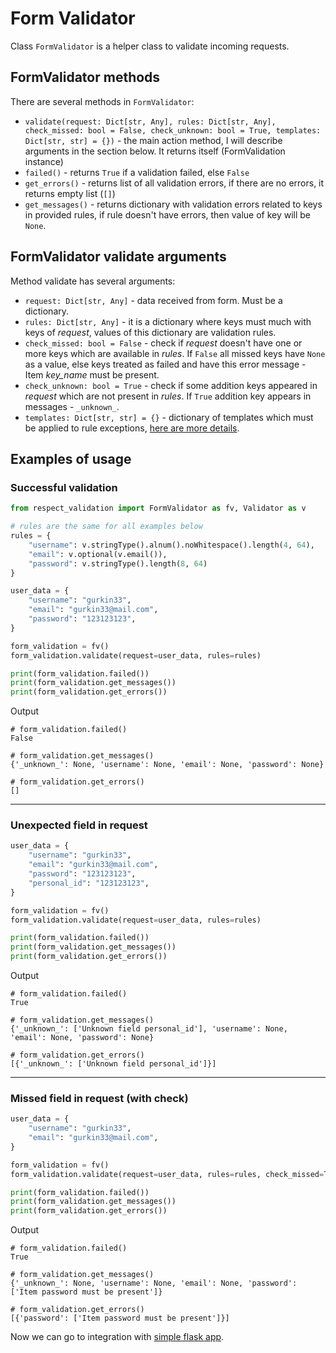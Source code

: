 # Form Validator

Class `FormValidator` is a helper class to validate incoming requests.

## FormValidator methods

There are several methods in `FormValidator`:

- `validate(request: Dict[str, Any], rules: Dict[str, Any], check_missed: bool = False,
check_unknown: bool = True, templates: Dict[str, str] = {})` - the main action method, I will describe 
  arguments in the section below. It returns itself (FormValidation instance)
- `failed()` - returns `True` if a validation failed, else `False`
- `get_errors()` - returns list of all validation errors, if there are no errors, it returns empty list (`[]`) 
- `get_messages()` - returns dictionary with validation errors related to keys in provided rules, if rule doesn't have 
errors, then value of key will be `None`.

## FormValidator validate arguments

Method validate has several arguments:

- `request: Dict[str, Any]` - data received from form. Must be a dictionary.
- `rules: Dict[str, Any]` - it is a dictionary where keys must much with keys of *request*, values of this 
  dictionary are validation rules.
- `check_missed: bool = False` - check if *request* doesn't have one or more keys which are available in 
  *rules*. If `False` all missed keys have `None` as a value, else keys treated as failed and have this 
  error message - Item *key_name* must be present.
- `check_unknown: bool = True` - check if some addition keys appeared in *request* which are not present 
  in *rules*. If `True` addition key appears in messages - `_unknown_`.
- `templates: Dict[str, str] = {}` - dictionary of templates which must be applied to rule exceptions, 
[here are more details](../feature-guide.md#custom-messages).

## Examples of usage

### Successful validation

```python
from respect_validation import FormValidator as fv, Validator as v

# rules are the same for all examples below
rules = {
    "username": v.stringType().alnum().noWhitespace().length(4, 64),
    "email": v.optional(v.email()),
    "password": v.stringType().length(8, 64)
}

user_data = {
    "username": "gurkin33",
    "email": "gurkin33@mail.com",
    "password": "123123123",
}

form_validation = fv()
form_validation.validate(request=user_data, rules=rules)

print(form_validation.failed())
print(form_validation.get_messages())
print(form_validation.get_errors())
```
Output
```text
# form_validation.failed()
False

# form_validation.get_messages()
{'_unknown_': None, 'username': None, 'email': None, 'password': None}

# form_validation.get_errors()
[]
```
---
### Unexpected field in request

```python
user_data = {
    "username": "gurkin33",
    "email": "gurkin33@mail.com",
    "password": "123123123",
    "personal_id": "123123123",
}

form_validation = fv()
form_validation.validate(request=user_data, rules=rules)

print(form_validation.failed())
print(form_validation.get_messages())
print(form_validation.get_errors())
```
Output
```text
# form_validation.failed()
True

# form_validation.get_messages()
{'_unknown_': ['Unknown field personal_id'], 'username': None, 'email': None, 'password': None}

# form_validation.get_errors()
[{'_unknown_': ['Unknown field personal_id']}]
```
---
### Missed field in request (with check)

```python
user_data = {
    "username": "gurkin33",
    "email": "gurkin33@mail.com",
}

form_validation = fv()
form_validation.validate(request=user_data, rules=rules, check_missed=True)

print(form_validation.failed())
print(form_validation.get_messages())
print(form_validation.get_errors())
```
Output
```text
# form_validation.failed()
True

# form_validation.get_messages()
{'_unknown_': None, 'username': None, 'email': None, 'password': ['Item password must be present']}

# form_validation.get_errors()
[{'password': ['Item password must be present']}]
```

Now we can go to integration with [simple flask app](./2_simple_flask.md).